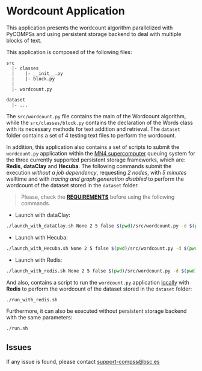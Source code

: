 # Wordcount Application

This application presents the wordcount algorithm parallelized with
PyCOMPSs and using persistent storage backend to deal with multiple blocks
of text.

This application is composed of the following files:

```
src
  |- classes
  |    |- __init__.py
  |    |- block.py
  |
  |- wordcount.py

dataset
  |- ...
```

The ```src/wordcount.py``` file contains the main of the Wordcount algorithm,
while the ```src/classes/block.py``` contains the declaration of the Words
class with its necessary methods for text addition and retrieval. The
```dataset``` folder contains a set of 4 testing text files to perform the
wordcount.

In addition, this application also contains a set of scripts to submit the
```wordcount.py``` application within the <ins>MN4 supercomputer</ins>
queuing system for the three currently supported persistent storage frameworks,
which are: **Redis**, **dataClay** and **Hecuba**.
The following commands submit the execution *without a job dependency*,
requesting *2 nodes*, with *5 minutes* walltime and with *tracing and graph
generation disabled* to perform the wordcount of the dataset stored in the
```dataset``` folder.

> Please, check the **[REQUIREMENTS](../README.md)** before using the following commands.

* Launch with dataClay:
```bash
./launch_with_dataClay.sh None 2 5 false $(pwd)/src/wordcount.py -d $(pwd)/dataset
```

* Launch with Hecuba:
```bash
./launch_with_Hecuba.sh None 2 5 false $(pwd)/src/wordcount.py -d $(pwd)/dataset
```
* Launch with Redis:
```bash
./launch_with_redis.sh None 2 5 false $(pwd)/src/wordcount.py -d $(pwd)/dataset
```

And also, contains a script to run the ```wordcount.py``` application
<ins>locally</ins> with **Redis** to perform the wordcount of the dataset stored in the
```dataset``` folder:

```bash
./run_with_redis.sh
```

Furthermore, it can also be executed without persistent storage backend with
the same parameters:
```bash
./run.sh
```

## Issues

If any issue is found, please contact <support-compss@bsc.es>
